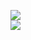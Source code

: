 [![](https://img.shields.io/badge/Made%20With-Github%20Spray-lightgrey.svg?style=for-the-badge&logo=github)](https://github.com/Annihil/github-spray#20479)  
[![](https://i.imgur.com/2DrTn0Z.gif)](https://github.com/Annihil/github-spray)